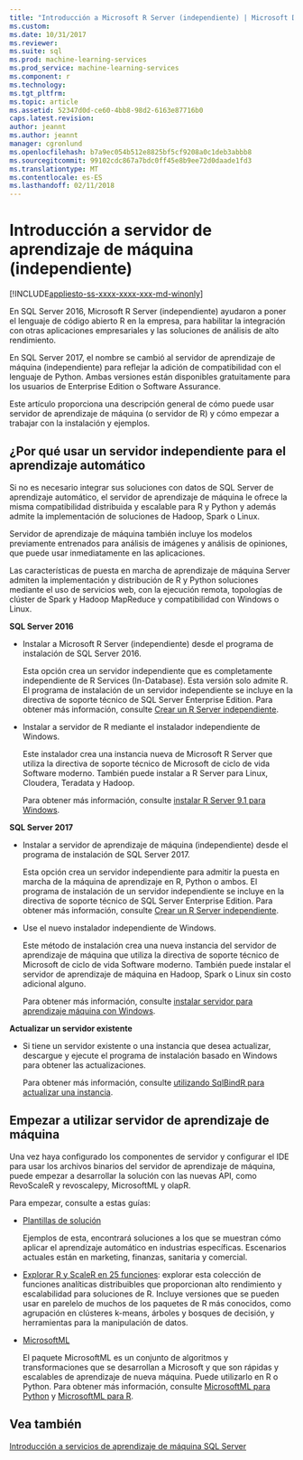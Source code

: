 ```yaml
---
title: "Introducción a Microsoft R Server (independiente) | Microsoft Docs"
ms.custom: 
ms.date: 10/31/2017
ms.reviewer: 
ms.suite: sql
ms.prod: machine-learning-services
ms.prod_service: machine-learning-services
ms.component: r
ms.technology: 
ms.tgt_pltfrm: 
ms.topic: article
ms.assetid: 52347d0d-ce60-4bb8-98d2-6163e87716b0
caps.latest.revision: 
author: jeannt
ms.author: jeannt
manager: cgronlund
ms.openlocfilehash: b7a9ec054b512e8825bf5cf9208a0c1deb3abbb8
ms.sourcegitcommit: 99102cdc867a7bdc0ff45e8b9ee72d0daade1fd3
ms.translationtype: MT
ms.contentlocale: es-ES
ms.lasthandoff: 02/11/2018
---
```

# <a name="getting-started-with-machine-learning-server-standalone"></a>Introducción a servidor de aprendizaje de máquina (independiente)
[!INCLUDE[appliesto-ss-xxxx-xxxx-xxx-md-winonly](../../includes/appliesto-ss-xxxx-xxxx-xxx-md-winonly.md)]
 
En SQL Server 2016, Microsoft R Server (independiente) ayudaron a poner el lenguaje de código abierto R en la empresa, para habilitar la integración con otras aplicaciones empresariales y las soluciones de análisis de alto rendimiento.  

En SQL Server 2017, el nombre se cambió al servidor de aprendizaje de máquina (independiente) para reflejar la adición de compatibilidad con el lenguaje de Python. Ambas versiones están disponibles gratuitamente para los usuarios de Enterprise Edition o Software Assurance.

Este artículo proporciona una descripción general de cómo puede usar servidor de aprendizaje de máquina (o servidor de R) y cómo empezar a trabajar con la instalación y ejemplos.

## <a name="why-use-a-standalone-server-for-machine-learning"></a>¿Por qué usar un servidor independiente para el aprendizaje automático

Si no es necesario integrar sus soluciones con datos de SQL Server de aprendizaje automático, el servidor de aprendizaje de máquina le ofrece la misma compatibilidad distribuida y escalable para R y Python y además admite la implementación de soluciones de Hadoop, Spark o Linux.

Servidor de aprendizaje de máquina también incluye los modelos previamente entrenados para análisis de imágenes y análisis de opiniones, que puede usar inmediatamente en las aplicaciones.

Las características de puesta en marcha de aprendizaje de máquina Server admiten la implementación y distribución de R y Python soluciones mediante el uso de servicios web, con la ejecución remota, topologías de clúster de Spark y Hadoop MapReduce y compatibilidad con Windows o Linux.

**SQL Server 2016**

+ Instalar a Microsoft R Server (independiente) desde el programa de instalación de SQL Server 2016.

    Esta opción crea un servidor independiente que es completamente independiente de R Services (In-Database). Esta versión solo admite R. El programa de instalación de un servidor independiente se incluye en la directiva de soporte técnico de SQL Server Enterprise Edition. Para obtener más información, consulte [Crear un R Server independiente](../../advanced-analytics/r/create-a-standalone-r-server.md).

+ Instalar a servidor de R mediante el instalador independiente de Windows.

    Este instalador crea una instancia nueva de Microsoft R Server que utiliza la directiva de soporte técnico de Microsoft de ciclo de vida Software moderno. También puede instalar a R Server para Linux, Cloudera, Teradata y Hadoop.
    
    Para obtener más información, consulte [instalar R Server 9.1 para Windows](https://docs.microsoft.com/machine-learning-server/install/r-server-install-windows).

**SQL Server 2017**

+ Instalar a servidor de aprendizaje de máquina (independiente) desde el programa de instalación de SQL Server 2017. 

    Esta opción crea un servidor independiente para admitir la puesta en marcha de la máquina de aprendizaje en R, Python o ambos. El programa de instalación de un servidor independiente se incluye en la directiva de soporte técnico de SQL Server Enterprise Edition. Para obtener más información, consulte [Crear un R Server independiente](../../advanced-analytics/r/create-a-standalone-r-server.md).  

+ Use el nuevo instalador independiente de Windows.

    Este método de instalación crea una nueva instancia del servidor de aprendizaje de máquina que utiliza la directiva de soporte técnico de Microsoft de ciclo de vida Software moderno. También puede instalar el servidor de aprendizaje de máquina en Hadoop, Spark o Linux sin costo adicional alguno.
    
    Para obtener más información, consulte [instalar servidor para aprendizaje máquina con Windows](https://docs.microsoft.com/machine-learning-server/install/machine-learning-server-windows-install).

**Actualizar un servidor existente**

+ Si tiene un servidor existente o una instancia que desea actualizar, descargue y ejecute el programa de instalación basado en Windows para obtener las actualizaciones. 

    Para obtener más información, consulte [utilizando SqlBindR para actualizar una instancia](use-sqlbindr-exe-to-upgrade-an-instance-of-sql-server.md).

## <a name="start-using-machine-learning-server"></a>Empezar a utilizar servidor de aprendizaje de máquina

 Una vez haya configurado los componentes de servidor y configurar el IDE para usar los archivos binarios del servidor de aprendizaje de máquina, puede empezar a desarrollar la solución con las nuevas API, como RevoScaleR y revoscalepy, MicrosoftML y olapR.
    
Para empezar, consulte a estas guías:

+ [Plantillas de solución](https://docs.microsoft.com/machine-learning-server/r/sample-solutions)

    Ejemplos de esta, encontrará soluciones a los que se muestran cómo aplicar el aprendizaje automático en industrias específicas. Escenarios actuales están en marketing, finanzas, sanitaria y comercial.

+ [Explorar R y ScaleR en 25 funciones](https://docs.microsoft.com/machine-learning-server/r/tutorial-r-to-revoscaler): explorar esta colección de funciones analíticas distribuibles que proporcionan alto rendimiento y escalabilidad para soluciones de R. Incluye versiones que se pueden usar en parelelo de muchos de los paquetes de R más conocidos, como agrupación en clústeres k-means, árboles y bosques de decisión, y herramientas para la manipulación de datos.

- [MicrosoftML](https://msdn.microsoft.com/library/mt790482.aspx)

    El paquete MicrosoftML es un conjunto de algoritmos y transformaciones que se desarrollan a Microsoft y que son rápidas y escalables de aprendizaje de nueva máquina. Puede utilizarlo en R o Python. Para obtener más información, consulte [MicrosoftML para Python](https://docs.microsoft.com/machine-learning-server/python-reference/microsoftml/microsoftml-package) y [MicrosoftML para R](https://docs.microsoft.com/machine-learning-server/r-reference/microsoftml/microsoftml-package).

## <a name="see-also"></a>Vea también

[Introducción a servicios de aprendizaje de máquina SQL Server](../../advanced-analytics/r/getting-started-with-sql-server-r-services.md)